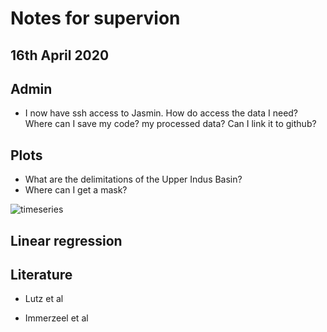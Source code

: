 # Notes for supervion

## 16th April 2020

## Admin

* I now have ssh access to Jasmin. How do access the data I need? Where can I save my code? my processed data? Can I link it to github?

## Plots

* What are the delimitations of the Upper Indus Basin?
* Where can I get a mask?

![timeseries](https://drive.google.com/uc?export=view&id=1wRR3kXSainSLjdtwgnYXEK20ZZs8eXIE)

## Linear regression


## Literature

* Lutz et al

* Immerzeel et al
